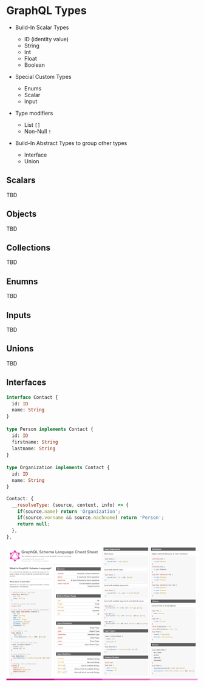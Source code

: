 # GraphQL Types

- Build-In Scalar Types

  - ID (identity value)
  - String
  - Int
  - Float
  - Boolean

- Special Custom Types

  - Enums
  - Scalar
  - Input

- Type modifiers
  - List `[]`
  - Non-Null `!`

- Build-In Abstract Types to group other types

  - Interface
  - Union

## Scalars

TBD

## Objects

TBD


## Collections

TBD


## Enumns

TBD


## Inputs

TBD

## Unions

TBD

## Interfaces

```graphql
interface Contact {
  id: ID
  name: String
}

type Person implements Contact {
  id: ID
  firstname: String
  lastname: String
}

type Organization implements Contact {
  id: ID
  name: String
}
```

```javascript
Contact: {
  __resolveType: (source, context, info) => {
    if(source.name) return 'Organization';
    if(source.vorname && source.nachname) return 'Person';
    return null;
  },
},
```

![GraphQL Short-Hand Notation](cheatsheet.png)
